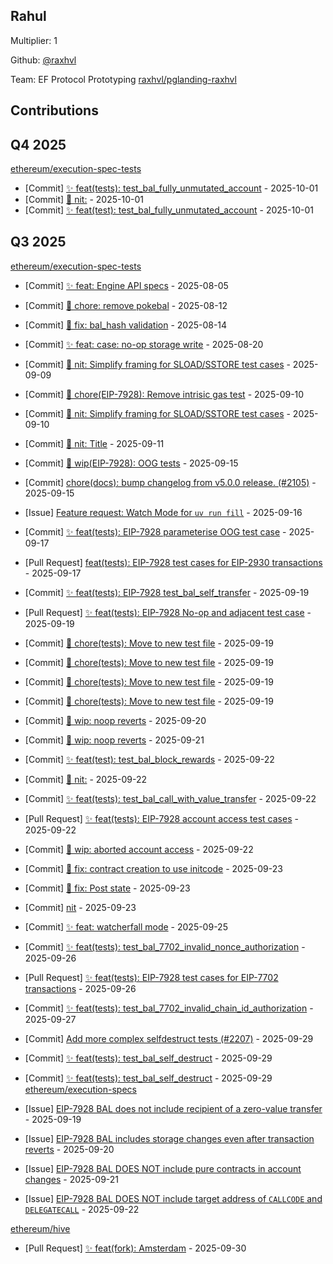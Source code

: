 
## Rahul
Multiplier: 1

Github: [@raxhvl](https://github.com/raxhvl) 

Team: EF Protocol Prototyping [raxhvl/pglanding-raxhvl](https://github.com/raxhvl/pglanding-raxhvl) 

## Contributions

## Q4 2025


[ethereum/execution-spec-tests](https://github.com/ethereum/execution-spec-tests)
* [Commit] [✨ feat(tests): test_bal_fully_unmutated_account](https://github.com/ethereum/execution-spec-tests/commit/97e7edcf6f0b1ac8effd0fa344cb27ecac71cc4b) - 2025-10-01
* [Commit] [🥢 nit:](https://github.com/ethereum/execution-spec-tests/commit/f3ef32a7cf27ad5486c4ebe2ef6621eeeba8de9d) - 2025-10-01
* [Commit] [✨ feat(test): test_bal_fully_unmutated_account](https://github.com/ethereum/execution-spec-tests/commit/aabc9915560a24effdac0b6a3fed9dace40bfb13) - 2025-10-01
## Q3 2025

[ethereum/execution-spec-tests](https://github.com/ethereum/execution-spec-tests)
* [Commit] [✨ feat: Engine API specs](https://github.com/ethereum/execution-spec-tests/commit/1ad04f00d483af3974528a3b29073e502551cf9e) - 2025-08-05
* [Commit] [🧹 chore: remove pokebal](https://github.com/ethereum/execution-spec-tests/commit/c990f1758a93e770f9703645ffbb63e9a97eab12) - 2025-08-12
* [Commit] [🐞 fix: bal_hash validation](https://github.com/ethereum/execution-spec-tests/commit/02c43c277379aef6d48830f688e0fcb78d312d13) - 2025-08-14
* [Commit] [✨ feat: case: no-op storage write](https://github.com/ethereum/execution-spec-tests/commit/13da83da6aec976bc4157b703860357a7cbaf04d) - 2025-08-20
* [Commit] [🥢 nit: Simplify framing for SLOAD/SSTORE test cases](https://github.com/ethereum/execution-spec-tests/commit/21040987563a8c1e770a3c508d201bc2d7704b32) - 2025-09-09
* [Commit] [🧹 chore(EIP-7928): Remove intrisic gas test](https://github.com/ethereum/execution-spec-tests/commit/68a6cc6467d9f2d70aba21c645c7a1d353790426) - 2025-09-10
* [Commit] [🥢 nit: Simplify framing for SLOAD/SSTORE test cases](https://github.com/ethereum/execution-spec-tests/commit/d5c03233120807445aff57343f6ddec22b29ea78) - 2025-09-10
* [Commit] [🥢 nit: Title](https://github.com/ethereum/execution-spec-tests/commit/3178dfaecfd36d6d81e4ecef8f9b381890318951) - 2025-09-11
* [Commit] [🚧 wip(EIP-7928): OOG tests](https://github.com/ethereum/execution-spec-tests/commit/780a23e012389404df82af62f2d4e8b4e89e0740) - 2025-09-15
* [Commit] [chore(docs): bump changelog from v5.0.0 release. (#2105)](https://github.com/ethereum/execution-spec-tests/commit/43ccf8a6e5c23b85585eca5d9f203160fb2b20e4) - 2025-09-15
* [Issue] [Feature request: Watch Mode for `uv run fill`](https://github.com/ethereum/execution-spec-tests/issues/2156) - 2025-09-16
* [Commit] [✨ feat(tests): EIP-7928 parameterise OOG test case](https://github.com/ethereum/execution-spec-tests/commit/853435a2813da134a762799d8b0e04b2f99d921d) - 2025-09-17
* [Pull Request] [feat(tests): EIP-7928 test cases for EIP-2930 transactions](https://github.com/ethereum/execution-spec-tests/pull/2167) - 2025-09-17

* [Commit] [✨ feat(tests): EIP-7928 test_bal_self_transfer](https://github.com/ethereum/execution-spec-tests/commit/f56e9cb1e0e67f7973ce79e65edf2bd570b635e5) - 2025-09-19
* [Pull Request] [✨ feat(tests): EIP-7928 No-op and adjacent test case](https://github.com/ethereum/execution-spec-tests/pull/2178) - 2025-09-19
* [Commit] [🧹 chore(tests): Move to new test file](https://github.com/ethereum/execution-spec-tests/commit/296091dc819c174377e7de25a542fa0b8578b037) - 2025-09-19
* [Commit] [🧹 chore(tests): Move to new test file](https://github.com/ethereum/execution-spec-tests/commit/73e22e43b7c19f5d095c40ae44676c30fbe02250) - 2025-09-19
* [Commit] [🧹 chore(tests): Move to new test file](https://github.com/ethereum/execution-spec-tests/commit/bc71c0e834067865200123f9eb177a160901a694) - 2025-09-19
* [Commit] [🧹 chore(tests): Move to new test file](https://github.com/ethereum/execution-spec-tests/commit/94a7cc5993352e33e56f3ae934ae0a4d7074a6bb) - 2025-09-19
* [Commit] [🚧 wip: noop reverts](https://github.com/ethereum/execution-spec-tests/commit/fca2468dfc4b77871bff59f84c4ce58e811cccc5) - 2025-09-20
* [Commit] [🚧 wip: noop reverts](https://github.com/ethereum/execution-spec-tests/commit/4bb38e8d635230e89a940b2c7b4906a146bc0ab5) - 2025-09-21
* [Commit] [✨ feat(test): test_bal_block_rewards](https://github.com/ethereum/execution-spec-tests/commit/292d1dbf894055dce02bfc08574079d6626494b2) - 2025-09-22
* [Commit] [🥢 nit:](https://github.com/ethereum/execution-spec-tests/commit/54b8cb17c1bd9a8aae936789d0c8ce67adab144a) - 2025-09-22
* [Commit] [✨ feat(tests): test_bal_call_with_value_transfer](https://github.com/ethereum/execution-spec-tests/commit/5f686024cdaa5dd29672c1708a0d2b2211355ec4) - 2025-09-22
* [Pull Request] [✨ feat(tests): EIP-7928 account access test cases](https://github.com/ethereum/execution-spec-tests/pull/2182) - 2025-09-22
* [Commit] [🚧 wip: aborted account access](https://github.com/ethereum/execution-spec-tests/commit/386f56ff102dde3499be8f42651ba58f5d0a211e) - 2025-09-22
* [Commit] [🐞 fix: contract creation to use initcode](https://github.com/ethereum/execution-spec-tests/commit/f60e3fc36e1ce3e2f2125635479291f91caaa09f) - 2025-09-23
* [Commit] [🐞 fix: Post state](https://github.com/ethereum/execution-spec-tests/commit/ba89ae8166d0a3cbe19049bf6beaa2cfb22ad259) - 2025-09-23
* [Commit] [nit](https://github.com/ethereum/execution-spec-tests/commit/1eae5c162a6dfaffaed8cc53bff5f8d2ea50a6dc) - 2025-09-23
* [Commit] [✨ feat: watcherfall mode](https://github.com/ethereum/execution-spec-tests/commit/644c3b5c1f0273f5e0d2cf68cd57bbfce0e67037) - 2025-09-25
* [Commit] [✨ feat(tests): test_bal_7702_invalid_nonce_authorization](https://github.com/ethereum/execution-spec-tests/commit/8e78ad827ce5b627f9677f63c226bb281969bdd4) - 2025-09-26
* [Pull Request] [✨ feat(tests): EIP-7928 test cases for EIP-7702 transactions](https://github.com/ethereum/execution-spec-tests/pull/2212) - 2025-09-26
* [Commit] [✨ feat(tests): test_bal_7702_invalid_chain_id_authorization](https://github.com/ethereum/execution-spec-tests/commit/13eaf467154d000241119b30003d438abe62ba3e) - 2025-09-27
* [Commit] [Add more complex selfdestruct tests (#2207)](https://github.com/ethereum/execution-spec-tests/commit/b290901920548b7950bb002ace2ce4f00e547e83) - 2025-09-29
* [Commit] [✨ feat(tests): test_bal_self_destruct](https://github.com/ethereum/execution-spec-tests/commit/31cdd9b0ca943c90392c54421d668cab1cc0a390) - 2025-09-29
* [Commit] [✨ feat(tests): test_bal_self_destruct](https://github.com/ethereum/execution-spec-tests/commit/f39106f7cacca41ae415f708349418faff82175a) - 2025-09-29
[ethereum/execution-specs](https://github.com/ethereum/execution-specs)
* [Issue] [EIP-7928 BAL does not include recipient of a zero-value transfer](https://github.com/ethereum/execution-specs/issues/1430) - 2025-09-19
* [Issue] [EIP-7928 BAL includes storage changes even after transaction reverts](https://github.com/ethereum/execution-specs/issues/1432) - 2025-09-20
* [Issue] [EIP-7928 BAL DOES NOT include pure contracts in account changes](https://github.com/ethereum/execution-specs/issues/1433) - 2025-09-21
* [Issue] [EIP-7928 BAL DOES NOT include target address of `CALLCODE` and `DELEGATECALL`](https://github.com/ethereum/execution-specs/issues/1434) - 2025-09-22

[ethereum/hive](https://github.com/ethereum/hive)
* [Pull Request] [✨ feat(fork): Amsterdam](https://github.com/ethereum/hive/pull/1349) - 2025-09-30
